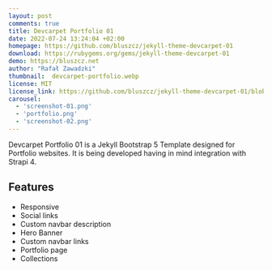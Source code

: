 ```yaml
---
layout: post
comments: true
title: Devcarpet Portfolio 01
date: 2022-07-24 13:24:04 +02:00
homepage: https://github.com/bluszcz/jekyll-theme-devcarpet-01
download: https://rubygems.org/gems/jekyll-theme-devcarpet-01
demo: https://bluszcz.net
author: "Rafał Zawadzki"
thumbnail:  devcarpet-portfolio.webp
license: MIT
license_link: https://github.com/bluszcz/jekyll-theme-devcarpet-01/blob/main/LICENSE.txt
carousel:
  - 'screenshot-01.png'
  - 'portfolio.png'
  - 'screenshot-02.png'
---
```


Devcarpet Portfolio 01 is a Jekyll Bootstrap 5 Template designed for Portfolio websites. It is being developed having in mind integration with Strapi 4.

## Features

* Responsive
* Social links
* Custom navbar description
* Hero Banner
* Custom navbar links
* Portfolio page
* Collections
